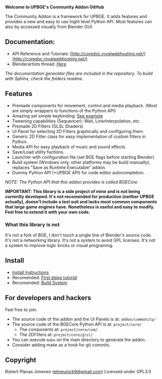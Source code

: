 __Welcome to UPBGE's Community Addon GitHub__

The Community Addon is a framework for UPBGE. It adds features and provides a new and easy to use hight level Python API. Most features can also by accessed visually from Blender GUI.

## Documentation:
* API Reference and Tutorials: [http://coredoc.royalwebhosting.net/](http://coredoc.royalwebhosting.net/)
* Blenderartists thread: [Here](https://blenderartists.org/forum/showthread.php?413239-UPBGE-s-Community-Addon)

_The documentation generator files are included in the repository. To build with Sphinx, check the folders readme._

## Features
* Premade components for movement, control and media playback. (Most are simply wrappers to functions of the Python API)
* Amazing yet simple keybinding: [See example](http://coredoc.royalwebhosting.net/api/event.html#key-bindings)
* Tweening capabilities (Sequencer): Wait, LinerInterpolation, etc.
* Premade 2D Filters (GLSL Shaders)
* UI Panel for selecting 2D Filters graphically and configuring them.
* Generic 2D Filter class for easy implementation of custom filters in Python.
* Media API for easy playback of music and sound effects.
* Save/Load utility fuctions.
* Launcher with configuration file (set BGE flags before starting Blender)
* Build system (Windows only, other platforms may be build manually), replaces "Save as Runtime Executable" addon.
* Dummy Python API (+UPBGE API) for code editor autocompletion.

_NOTE: The Python API that this addon provides is called BGECore._

__IMPORTANT: This library is a side project of mine and is not being currently developed. It's not recomended for production (neither UPBGE actually), doesn't include a test suit and lacks most common components that large game engines have. Nonetheless is useful and easy to modify. Feel free to extend it with your own code.__

### What this library is not
It's not a fork of BGE, I don't touch a single line of Blender's source code. It's not a networking library. It's not a system to avoid GPL licenses. It's not a system to improve logic bricks or visual programing.

## Install
* [Install Instructions](http://coredoc.royalwebhosting.net/index.html)
* Recomended: [First steps tutorial](http://coredoc.royalwebhosting.net/ui.html)
* Recomended: [Build System](http://coredoc.royalwebhosting.net/ui/game_project.html)

## For developers and hackers
Feel free to join.

- The source code of the addon and the UI Panels is at: `addon/community/`
- The source code of the BGECore Python API is at: `project/core/`
  - The components at: `project/core/com/`
  - The 2DFilters at: `project/core/glsl/`
- You can execute `make` on the main directory to generate the addon.
- Consider adding make as a hook for git commits.

## Copyright
Robert Planas Jimenez (elmeunick9@gmail.com)
Licensed under GPL3.0
